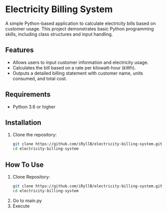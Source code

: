 # Electricity Billing System

A simple Python-based application to calculate electricity bills based on customer usage. This project demonstrates basic Python programming skills, including class structures and input handling.

## Features
- Allows users to input customer information and electricity usage.
- Calculates the bill based on a rate per kilowatt-hour (kWh).
- Outputs a detailed billing statement with customer name, units consumed, and total cost.

## Requirements
- Python 3.6 or higher

## Installation
1. Clone the repository:
   ```bash
   git clone https://github.com/iRyllB/electricity-billing-system.git
   cd electricity-billing-system
## How To Use
1. Clone Repository:
   ```bash
   git clone https://github.com/iRyllB/electricity-billing-system.git
   cd electricity-billing-system
2. Go to main.py
3. Execute